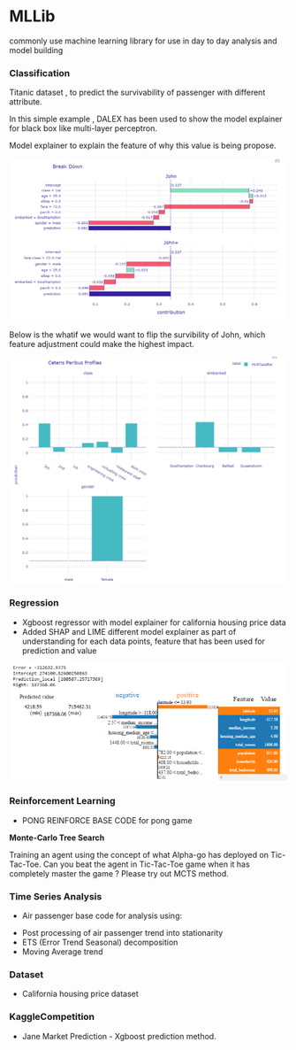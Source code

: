 # MLLib
commonly use machine learning library for use in day to day analysis and model building


### Classification

Titanic dataset , to predict the survivability of passenger with different attribute.

In this simple example , DALEX has been used to show the model explainer for black box like multi-layer perceptron.

Model explainer to explain the feature of why this value is being propose.

![TitanicModelExplainer](assets/TitanicModelExplainer.png)


Below is the whatif we would want to flip the survibility of John, which feature adjustment could make the highest impact.

![CeterisParibusProfiles](assets/CeterisParibusProfiles.png)

### Regression
* Xgboost regressor with model explainer for california housing price data
* Added SHAP and LIME different model explainer as part of understanding for each data points, feature that has been used for prediction and value

![explainer_visual](assets/explainer_visual.png)

### Reinforcement Learning
* PONG REINFORCE BASE CODE for pong game

__Monte-Carlo Tree Search__

Training an agent using the concept of what Alpha-go has deployed on Tic-Tac-Toe.
Can you beat the agent in Tic-Tac-Toe game when it has completely master the game ? Please try out MCTS method.


### Time Series Analysis
* Air passenger base code for analysis using:
- Post processing of air passenger trend into stationarity
- ETS (Error Trend Seasonal) decomposition
- Moving Average trend

### Dataset
* California housing price dataset


### KaggleCompetition
* Jane Market Prediction  - Xgboost prediction method.
